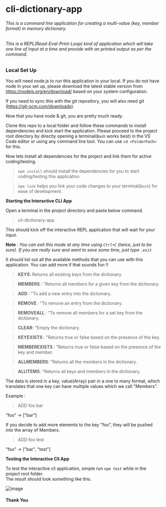 # cli-dictionary-app

###### This is a command line application for creating a multi-value (key, member format) in memory dictionary.
###### This is a REPL(Read-Eval-Print-Loop) kind of application which will take one line of input at a time and provide with an printed output as per the command.

### Local Set Up

You will need node.js to run this application in your local. If you do not have node in your set up, please download the latest stable version from https://nodejs.org/en/download/ based on your system configuration.

If you need to sync this with the git repository, you will also need git (https://git-scm.com/downloads). 

Now that you have node & git, you are pretty much ready.

Clone this repo to a local folder and follow these commands to install dependencies and kick start the application.
Please proceed to the project root directory by directly opening a terminal(`Bash` works best) in the VS Code editor or using any command line tool. 
You can use `cd <FolderPath>` for this.

Now lets install all dependencies for the project and link them for active coding/testing.

> `npm install` should install the dependencies for you to start coding/testing this application.

> `npm link` helps you link your code changes to your terminal(`Bash`) for ease of development.

**Starting the Interactive CLI App**

Open a terminal in the project directory and paste below command.

> cli-dictionary-app

This should kick off the interactive REPL application that will wait for your input. 

**Note** : *You can exit this mode at any time using `Ctrl+C` (twice, just to be sure). If you are really sure and want to save some time, just type `.exit`*

It should list out all the available methods that you can use with this application. You can add more if that sounds fun !!

>**KEYS**: Returns all existing keys from the dictionary.
  
>**MEMBERS <key>**: "Returns all members for a given key from the dictionary.
  
>**ADD <key> <member>**: "To add a new entry into the dictionary.
  
>**REMOVE <key> <member>**: "To remove an entry from the dictionary.
  
>**REMOVEALL <key>**: "To remove all members for a set key from the dictionary.
  
>**CLEAR**: "Empty the dictionary.
  
>**KEYEXISTS <key>**: "Returns true or false based on the presence of the key.
  
>**MEMBEREXISTS <key> <member>**: "Returns true or false based on the presence of the key and member.
  
>**ALLMEMBERS**: "Returns all the members in the dictionary.
  
>**ALLITEMS**: "Returns all keys and members in the dictionary.

The data is stored in a key, value(Array<String>) pair in a one to many format, which translates that one key can have multiple values which we call "Members".

Example : 

>ADD foo bar 

"foo" -> ["bar"]

If you decide to add more elements to the key "foo", they will be pushed into the array of Members.

>ADD foo test
  
"foo" -> ["bar", "test"]

**Testing the Interactive Cli App**

To test the interactive cli application, simple run `npm test` while in the project root folder.  
The result should look something like this.
  

![image](https://user-images.githubusercontent.com/20864400/150615786-abd73368-88b8-42b1-885a-38f443213c6a.png)


#### Thank You ####


  
